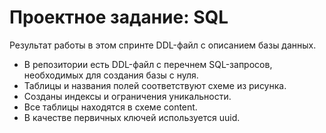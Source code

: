 # Проектное задание: SQL

Результат работы в этом спринте DDL-файл с описанием базы данных. 

- В репозитории есть DDL-файл с перечнем SQL-запросов, необходимых для создания базы с нуля.
- Таблицы и названия полей соответствуют схеме из рисунка.
- Созданы индексы и ограничения уникальности.
- Все таблицы находятся в схеме content.
- В качестве первичных ключей используется uuid. 

